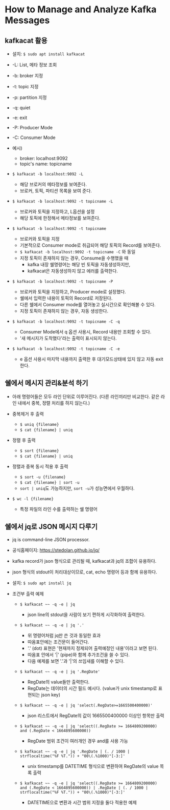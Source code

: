 # How to Manage and Analyze Kafka Messages

## kafkacat 활용
- 설치: `$ sudo apt install kafkacat`
- -L: List, 메타 정보 조회
- -b: broker 지정
- -t: topic 지정
- -p: partition 지정
- -q: quiet
- -e: exit
- -P: Producer Mode
- -C: Consumer Mode

- 예시)
	- broker: localhost:9092
	- topic's name: topicname
- `$ kafkacat -b localhost:9092 -L`
	- 해당 브로커의 메타정보를 보여준다.
	- 브로커, 토픽, 파티션 목록을 보여 준다.
- `$ kafkacat -b localhost:9092 -t topicname -L`
	- 브로커와 토픽을 지정하고, L옵션을 설정
	- 해당 토픽에 한정해서 메타정보를 보여준다.
- `$ kafkacat -b localhost:9092 -t topicname`
	- 브로커와 토픽을 지정
	- 기본적으로 Consumer mode로 취급되어 해당 토픽의 Record를 보여준다.
	- `$ kafkacat -b localhost:9092 -t topicname -C` 와 동일
	- 지정 토픽이 존재하지 않는 경우, Consume을 수행했을 때
		- kafka 내장 쉘명령어는 해당 빈 토픽을 자동생성하지만,
		- kafkacat은 자동생성하지 않고 에러를 출력한다.
- `$ kafkacat -b localhost:9092 -t topicname -P`
	- 브로커와 토픽을 지정하고, Producer mode로 설정했다.
	- 쉘에서 입력한 내용이 토픽의 Record로 저장된다.
	- 다른 쉘에서 Consumer mode를 열어놓고 실시간으로 확인해볼 수 있다.
	- 지정 토픽이 존재하지 않는 경우, 자동 생성한다.
- `$ kafkacat -b localhost:9092 -t topicname -C -q`
	- Consumer Mode에서 q 옵션 사용시, Record 내용만 조회할 수 있다.
	- '새 메시지가 도착했다'라는 출력이 표시되지 않는다.
- `$ kafkacat -b localhost:9092 -t topicname -C -e`
	- e 옵션 사용시 마지막 내용까지 출력한 후 대기모드상태에 있지 않고 자동 exit한다.

## 쉘에서 메시지 관리&분석 하기
- 아래 명령어들은 모두 라인 단위로 이루어진다. (다른 라인끼리만 비교한다. 같은 라인 내에서 중복, 정렬 처리를 하지 않는다.)

- 중복제거 후 출력
	- `$ uniq {filename}`
	- `$ cat {filename} | uniq`

- 정렬 후 출력
	- `$ sort {filename}`
	- `$ cat {filename} | uniq`

- 정렬과 중복 동시 적용 후 출력
	- `$ sort -u {filename}`
	- `$ cat {filename} | sort -u`
	- `sort | uniq`도 가능하지만, `sort -u`가 성능면에서 우월하다.

- `$ wc -l {filename}`
	- 특정 파일의 라인 수를 출력하는 쉘 명령어

## 쉘에서 jq로 JSON 메시지 다루기
- jq is command-line JSON processor.
- 공식홈페이지: https://stedolan.github.io/jq/
- kafka record가 json 형식으로 관리될 때, kafkacat과 jq의 조합이 유용하다.
- json 형식의 stdout이 처리대상이므로, cat, echo 명령어 등과 함께 유용하다.

- 설치: `$ sudo apt install jq`

- 조건부 출력 예제
	- `$ kafkacat ~~ -q -e | jq`
		- json line의 stdout을 사람이 보기 편하게 시각화하여 출력한다.

	- `$ kafkacat ~~ -q -e | jq '.'`
		- 위 명령어처럼 jq만 쓴 것과 동일한 효과
		- 따옴표안에는 조건문이 들어간다.
		- '.' (dot) 표현은 '현재까지 정제되어 출력예정인 내용'이라고 보면 된다.
		- 따옴표 안에서 '|' (pipe)와 함께 추가조건을 쓸 수 있다.
		- 다음 예제를 보면 '.'과 '|'의 쓰임새를 이해할 수 있다.

	- `$ kafkacat ~~ -q -e | jq '.RegDate'`
		- RegDate의 value들만 출력한다.
		- RegDate는 데이터의 시간 필드 예시다. (value가 unix timestamp로 표현되는 json key)

	- `$ kafkacat ~~ -q -e | jq 'select(.RegDate>=1665500400000)'`
		- json 리스트에서 RegDate의 값이 1665500400000 이상인 항목만 출력

	- `$ kafkacat ~~ -q -e | jq 'select((.RegDate >= 1664809200000) and (.RegDate < 1664895600000))`
		- RegDate 범위 조건이 여러개인 경우 and를 사용 가능

	- `$ kafkacat ~~ -q -e | jq '.RegDate | (. / 1000 | strflocaltime("%F %T.")) + "00\(.%1000)"[-3:]'`
		- unix timestamp를 DATETIME 형식으로 변환하여 RegDate의 value 목록 출력

	- `$ kafkacat ~~ -q -e | jq 'select((.RegDate >= 1664809200000) and (.RegDate < 1664895600000)) | .RegDate | (. / 1000 | strflocaltime("%F %T.")) + "00\(.%1000)"[-3:]'`
		- DATETIME으로 변환과 시간 범위 지정을 둘다 적용한 예제